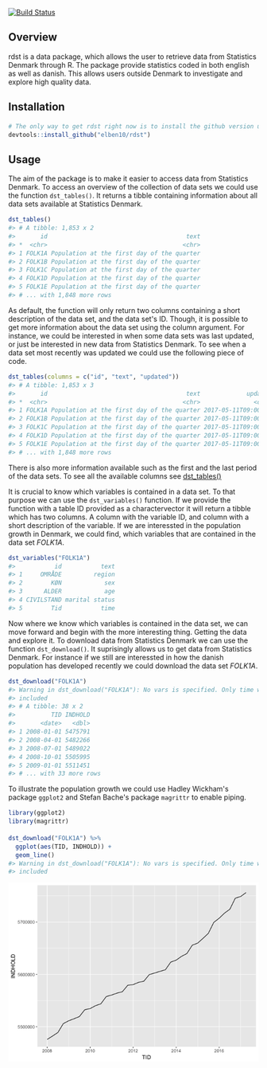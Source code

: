 
<!-- README.md is generated from README.Rmd. Please edit that file -->
[![Build Status](https://travis-ci.org/elben10/rdst.svg?branch=master)](https://travis-ci.org/elben10/rdst)

Overview
--------

rdst is a data package, which allows the user to retrieve data from Statistics Denmark through R. The package provide statistics coded in both english as well as danish. This allows users outside Denmark to investigate and explore high quality data.

Installation
------------

``` r
# The only way to get rdst right now is to install the github version using the devtools package. This can be done with the line of code beneath.
devtools::install_github("elben10/rdst")
```

Usage
-----

The aim of the package is to make it easier to access data from Statistics Denmark. To access an overview of the collection of data sets we could use the function `dst_tables()`. It returns a tibble containing information about all data sets available at Statistics Denmark.

``` r
dst_tables()
#> # A tibble: 1,853 x 2
#>       id                                       text
#> *  <chr>                                      <chr>
#> 1 FOLK1A Population at the first day of the quarter
#> 2 FOLK1B Population at the first day of the quarter
#> 3 FOLK1C Population at the first day of the quarter
#> 4 FOLK1D Population at the first day of the quarter
#> 5 FOLK1E Population at the first day of the quarter
#> # ... with 1,848 more rows
```

As default, the function will only return two columns containing a short description of the data set, and the data set's ID. Though, it is possible to get more information about the data set using the column argument. For instance, we could be interested in when some data sets was last updated, or just be interested in new data from Statistics Denmark. To see when a data set most recently was updated we could use the following piece of code.

``` r
dst_tables(columns = c("id", "text", "updated"))
#> # A tibble: 1,853 x 3
#>       id                                       text             updated
#> *  <chr>                                      <chr>               <chr>
#> 1 FOLK1A Population at the first day of the quarter 2017-05-11T09:00:00
#> 2 FOLK1B Population at the first day of the quarter 2017-05-11T09:00:00
#> 3 FOLK1C Population at the first day of the quarter 2017-05-11T09:00:00
#> 4 FOLK1D Population at the first day of the quarter 2017-05-11T09:00:00
#> 5 FOLK1E Population at the first day of the quarter 2017-05-11T09:00:00
#> # ... with 1,848 more rows
```

There is also more information available such as the first and the last period of the data sets. To see all the available columns see [dst\_tables()](https://elben10.github.io/rdst/reference/dst_tables.html)

It is crucial to know which variables is contained in a data set. To that purpose we can use the `dst_variables()` function. If we provide the function with a table ID provided as a charactervector it will return a tibble which has two columns. A column with the variable ID, and column with a short description of the variable. If we are interessted in the population growth in Denmark, we could find, which variables that are contained in the data set *FOLK1A*.

``` r
dst_variables("FOLK1A")
#>           id           text
#> 1     OMRÅDE         region
#> 2        KØN            sex
#> 3      ALDER            age
#> 4 CIVILSTAND marital status
#> 5        Tid           time
```

Now where we know which variables is contained in the data set, we can move forward and begin with the more interesting thing. Getting the data and explore it. To download data from Statistics Denmark we can use the function `dst_download()`. It suprisingly allows us to get data from Statistics Denmark. For instance if we still are interessted in how the danish population has developed recently we could download the data set *FOLK1A*.

``` r
dst_download("FOLK1A")
#> Warning in dst_download("FOLK1A"): No vars is specified. Only time will be
#> included
#> # A tibble: 38 x 2
#>          TID INDHOLD
#>       <date>   <dbl>
#> 1 2008-01-01 5475791
#> 2 2008-04-01 5482266
#> 3 2008-07-01 5489022
#> 4 2008-10-01 5505995
#> 5 2009-01-01 5511451
#> # ... with 33 more rows
```

To illustrate the population growth we could use Hadley Wickham's package `ggplot2` and Stefan Bache's package `magrittr` to enable piping.

``` r
library(ggplot2)
library(magrittr)

dst_download("FOLK1A") %>%
  ggplot(aes(TID, INDHOLD)) +
  geom_line()
#> Warning in dst_download("FOLK1A"): No vars is specified. Only time will be
#> included
```

![](figures/README-unnamed-chunk-8-1.png)
